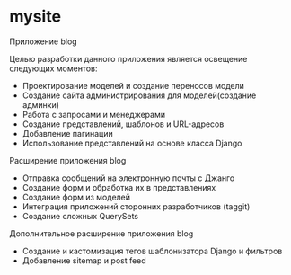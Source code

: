 # mysite
Приложение blog

Целью разработки данного приложения является освещение следующих моментов:
* Проектирование моделей и создание переносов модели
* Создание сайта администрирования для моделей(создание админки)
* Работа с запросами и менеджерами
* Создание представлений, шаблонов и URL-адресов
* Добавление пагинации
* Использование представлений на основе класса Django

Расширение приложения blog
* Отправка сообщений на электронную почты с Джанго
* Создание форм и обработка их в представлениях
* Создание форм из моделей
* Интеграция приложений сторонних разработчиков (taggit)
* Создание сложных QuerySets

Дополнительное расширение приложения blog
* Создание и кастомизация тегов шаблонизатора Django и фильтров
* Добавление sitemap и post feed
